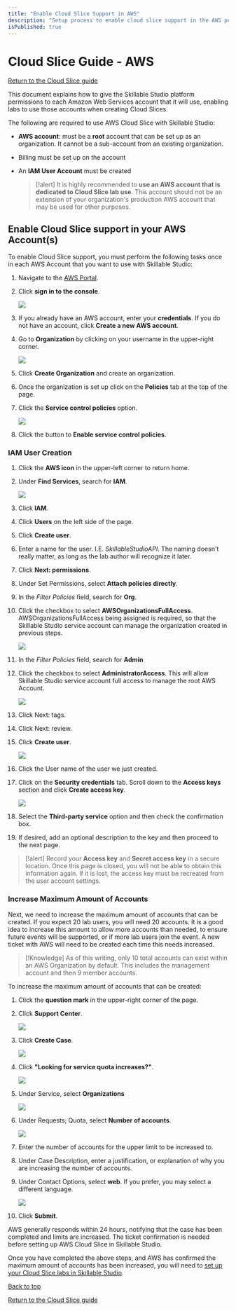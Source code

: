 ```yaml
---
title: "Enable Cloud Slice Support in AWS"
description: "Setup process to enable cloud slice support in the AWS portal."
isPublished: true
---
```


# Cloud Slice Guide - AWS

[Return to the Cloud Slice guide][back]

This document explains how to give the Skillable Studio platform permissions to each Amazon Web Services account that it will use, enabling labs to use those accounts when creating Cloud Slices.

The following are required to use AWS Cloud Slice with Skillable Studio:

- **AWS account**: must be a **root** account that can be set up as an organization. It cannot be a sub-account from an existing organization. 
- Billing must be set up on the account
- An **IAM User Account** must be created

    >[!alert] It is highly recommended to **use an AWS account that is dedicated to Cloud Slice lab use**. This account should not be an extension of your organization's production AWS account that may be used for other purposes. 

## Enable Cloud Slice support in your AWS Account(s)

To enable Cloud Slice support, you must perform the following tasks once in each AWS Account that you want to use with Skillable Studio:

1. Navigate to the [AWS Portal](https://aws.amazon.com/).

1. Click **sign in to the console**.

    ![](../images/sign-in-to-the-console.png)

1. If you already have an AWS account, enter your **credentials**. If you do not have an account, click **Create a new AWS account**. 

1. Go to **Organization** by clicking on your username in the upper-right corner.

    ![](../images/aws-organization.png)

1. Click **Create Organization** and create an organization. 

1. Once the organization is set up click on the **Policies** tab at the top of the page.

1. Click the **Service control policies** option.

    ![](../images/aws-service-control-policy.png)

1. Click the button to  **Enable service control policies**.

### IAM User Creation 

1. Click the **AWS icon** in the upper-left corner to return home. 

1. Under **Find Services**, search for **IAM**. 

    ![](../images/search-for-iam.png)

1. Click **IAM**.

1. Click **Users** on the left side of the page. 

1. Click **Create user**. 

1. Enter a name for the user. I.E. _SkillableStudioAPI_. The naming doesn't really matter, as long as the lab author will recognize it later. 
    
1. Click **Next: permissions**. 

1. Under Set Permissions, select **Attach policies directly**. 

1. In the _Filter Policies_ field, search for **Org**.

1. Click the checkbox to select **AWSOrganizationsFullAccess**. AWSOrganizationsFullAccess being assigned is required, so that the Skillable Studio service account can manage the organization created in previous steps. 

    ![](../images/aws-organizationfullaccess.png)

1. In the _Filter Policies_ field, search for **Admin**

1. Click the checkbox to select **AdministratorAccess**. This will allow Skillable Studio service account full access to manage the root AWS Account.

    ![](../images/aws-administrator-access.png)

1. Click Next: tags.

1. Click Next: review.

1. Click **Create user**. 

    ![](../images/aws-create-user.png)

1. Click the User name of the user we just created.

1. Click on the **Security credentials** tab. Scroll down to the **Access keys** section and click **Create access key**.

    ![](../images/aws-create-access-key.png)

1. Select the **Third-party service** option and then check the confirmation box.

1. If desired, add an optional description to the key and then proceed to the next page.

>[!alert] Record your **Access key** and **Secret access key** in a secure location. Once this page is closed, you will not be able to obtain this information again. If it is lost, the access key must be recreated from the user account settings. 

### Increase Maximum Amount of Accounts

Next, we need to increase the maximum amount of accounts that can be created. If you expect 20 lab users, you will need 20 accounts. It is a good idea to increase this amount to allow more accounts than needed, to ensure future events will be supported, or if more lab users join the event. A new ticket with AWS will need to be created each time this needs increased. 

>[!Knowledge] As of this writing, only 10 total accounts can exist within an AWS Organization by default. This includes the management account and then 9 member accounts.

To increase the maximum amount of accounts that can be created:

1. Click the **question mark** in the upper-right corner of the page. 

1. Click **Support Center**. 

    ![](../images/aws-support-link.png)

1. Click **Create Case**. 

    ![](../images/create-case.png)

1. Click **"Looking for service quota increases?"**.

    ![](../images/aws-quota-link.png)

1. Under Service, select **Organizations**

    ![](../images/case-classification-organizations.png)

1. Under Requests; Quota, select **Number of accounts**. 

    ![](../images/requests-number-of-accounts.png)

1. Enter the number of accounts for the upper limit to be increased to.

1. Under Case Description, enter a justification, or explanation of why you are increasing the number of accounts.

1. Under Contact Options, select **web**. If you prefer, you may select a different language. 

    ![](../images/contact-options.png)

1. Click **Submit**. 

AWS generally responds within 24 hours, notifying that the case has been completed and limits are increased. The ticket confirmation is needed before setting up AWS Cloud Slice in Skillable Studio.
 
Once you have completed the above steps, and AWS has confirmed the maximum amount of accounts has been increased, you will need to [set up your Cloud Slice labs in Skillable Studio](aws-setup-cloud-sub-pool-in-lod.md). 

[Back to top][back-to-top]

[Return to the Cloud Slice guide][back]

[back-to-top]: #cloud-slice-guide---AWS "Return to the top of the document"
[back]: ../cloud-slice.md#enable-cloud-slice-support-in-your-cloud-platform "Return to the Cloud Slice guide"
